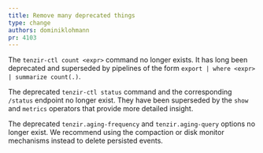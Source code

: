 ```yaml
---
title: Remove many deprecated things
type: change
authors: dominiklohmann
pr: 4103
---
```


The `tenzir-ctl count <expr>` command no longer exists. It has long been
deprecated and superseded by pipelines of the form `export | where <expr> |
summarize count(.)`.

The deprecated `tenzir-ctl status` command and the corresponding `/status`
endpoint no longer exist. They have been superseded by the `show` and `metrics`
operators that provide more detailed insight.

The deprecated `tenzir.aging-frequency` and `tenzir.aging-query` options no
longer exist. We recommend using the compaction or disk monitor mechanisms
instead to delete persisted events.
